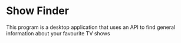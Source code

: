 # Show Finder
This program is a desktop application that uses an API to find general information about your favourite TV shows
